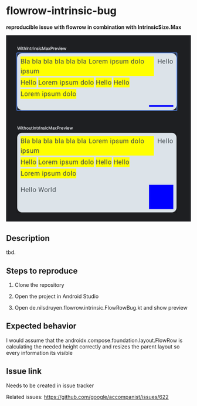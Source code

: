 # flowrow-intrinsic-bug

**reproducible issue with flowrow in combination with IntrinsicSize.Max**

![image](/images/bug-preview.png)

## Description

tbd.

## Steps to reproduce

1. Clone the repository

2. Open the project in Android Studio

3. Open de.nilsdruyen.flowrow.intrinsic.FlowRowBug.kt and show preview

## Expected behavior

I would assume that the androidx.compose.foundation.layout.FlowRow is calculating the needed height
correctly and resizes the parent layout so every information its visible

## Issue link

Needs to be created in issue tracker

Related issues:
https://github.com/google/accompanist/issues/622
